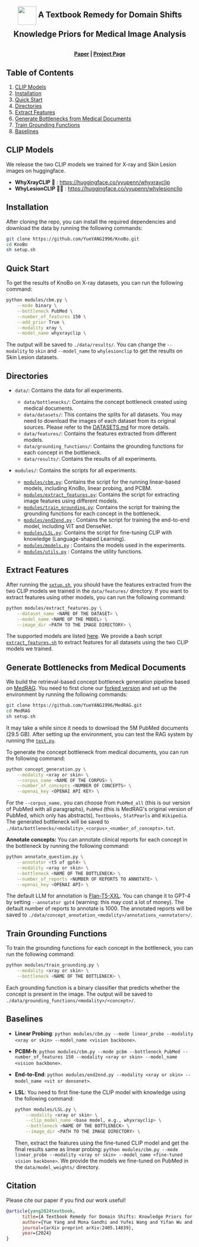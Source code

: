 <h2 align="center" style="line-height: 50px;">
    <img src="https://yueyang1996.github.io/knobo/static/images/knobo_logo.png" style="vertical-align: middle;" width="50px"/>
    A Textbook Remedy for Domain Shifts <br>
    Knowledge Priors for Medical Image Analysis
</h2>


<h4 align="center">
  <a href="https://arxiv.org/abs/2405.14839">Paper</i></a> | <a href="https://yueyang1996.github.io/knobo/">Project Page</i></a>
</h4>

##  Table of Contents
1. [CLIP Models](#clip-models)
2. [Installation](#installation)
3. [Quick Start](#quick-start)
4. [Directories](#directories)
5. [Extract Features](#extract-features)
6. [Generate Bottlenecks from Medical Documents](#generate-bottlenecks-from-medical-documents)
7. [Train Grounding Functions](#train-grounding-functions)
8. [Baselines](#baselines)


## CLIP Models
We release the two CLIP models we trained for X-ray and Skin Lesion images on huggingface.
* **WhyXrayCLIP** 🩻 : https://huggingface.co/yyupenn/whyxrayclip
* **WhyLesionCLIP** 👍🏽 : https://huggingface.co/yyupenn/whylesionclip


## Installation
After cloning the repo, you can install the required dependencies and download the data by running the following commands:
```bash
git clone https://github.com/YueYANG1996/KnoBo.git
cd KnoBo
sh setup.sh
```

## Quick Start
To get the results of KnoBo on X-ray datasets, you can run the following command:
```bash
python modules/cbm.py \
    --mode binary \
    --bottleneck PubMed \
    --number_of_features 150 \
    --add_prior True \
    --modality xray \
    --model_name whyxrayclip \
```
The output will be saved to `./data/results/`. You can change the `--modality` to `skin` and `--model_name` to `whylesionclip` to get the results on Skin Lesion datasets.


## Directories
* `data/`: Contains the data for all experiments.
  - `data/bottlenecks/`: Contains the concept bottleneck created using medical documents.
  - `data/datasets/`: This contains the splits for all datasets. You may need to download the images of each dataset from its original sources. Please refer to the [DATASETS.md](DATASETS.md) for more details.
  - `data/features/`: Contains the features extracted from different models.
  - `data/grounding_functions/`: Contains the grounding functions for each concept in the bottleneck.
  - `data/results/`: Contains the results of all experiments.

* `modules/`: Contains the scripts for all experiments.
  - [`modules/cbm.py`](modules/cbm.py): Contains the script for the running linear-based models, including KnoBo, linear probing, and PCBM.
  - [`modules/extract_features.py`](modules/extract_features.py): Contains the script for extracting image features using different models.
  - [`modules/train_grounding.py`](modules/train_grounding.py): Contains the script for training the grounding functions for each concept in the bottleneck.
  - [`modules/end2end.py`](modules/end2end.py) : Contains the script for training the end-to-end model, including ViT and DenseNet.
  - [`modules/LSL.py`](modules/LSL.py): Contains the script for fine-tuning CLIP with knowledge (Language-shaped Learning).
  - [`modules/models.py`](modules/models.py) : Contains the models used in the experiments.
  - [`modules/utils.py`](modules/utils.py) : Contains the utility functions.


## Extract Features
After running the [`setup.sh`](setup.sh), you should have the features extracted from the two CLIP models we trained in the `data/features/` directory. If you want to extract features using other models, you can run the following command:
```bash
python modules/extract_features.py \
    --dataset_name <NAME OF THE DATASET> \
    --model_name <NAME OF THE MODEL> \
    --image_dir <PATH TO THE IMAGE DIRECTORY> \
```
The supported models are listed [here](https://github.com/YueYANG1996/KnoBo/blob/e3e3171b74b6c8f42046676aa6c6ae21a034deba/modules/extract_features.py#L141). We provide a bash script [`extract_features.sh`](extract_features.sh) to extract features for all datasets using the two CLIP models we trained.


## Generate Bottlenecks from Medical Documents
We build the retrieval-based concept bottleneck generation pipeline based on [MedRAG](https://arxiv.org/pdf/2402.13178). You need to first clone our [forked version](https://github.com/YueYANG1996/MedRAG/tree/main) and set up the environment by running the following commands:
```bash
git clone https://github.com/YueYANG1996/MedRAG.git
cd MedRAG
sh setup.sh
```
It may take a while since it needs to download the 5M PubMed documents (29.5 GB). After setting up the environment, you can test the RAG system by running the [`test.py`](https://github.com/YueYANG1996/MedRAG/blob/main/test.py).

To generate the concept bottleneck from medical documents, you can run the following command:
```bash
python concept_generation.py \
    --modality <xray or skin> \
    --corpus_name <NAME OF THE CORPUS> \
    --number_of_concepts <NUMBER OF CONCEPTS> \
    --openai_key <OPENAI API KEY> \
```
For the `--corpus_name,` you can choose from `PubMed_all` (this is our version of PubMed with all paragraphs), `PubMed` (this is MedRAG's original version of PubMed, which only has abstracts), `Textbooks,` `StatPearls` and `Wikipedia`. The generated bottleneck will be saved to `./data/bottlenecks/<modality>_<corpus>_<number_of_concepts>.txt`.

**Annotate concepts:** You can annotate clinical reports for each concept in the bottleneck by running the following command:
```bash
python annotate_question.py \
    --annotator <t5 of gpt4> \
    --modality <xray or skin> \
    --bottleneck <NAME OF THE BOTTLENECK> \
    --number_of_reports <NUMBER OF REPORTS TO ANNOTATE> \
    --openai_key <OPENAI API> \
```
The default LLM for annotation is [Flan-T5-XXL](https://huggingface.co/google/flan-t5-xxl). You can change it to GPT-4 by setting `--annotator gpt4` (warning: this may cost a lot of money). The default number of reports to annotate is 1000. The annotated reports will be saved to `./data/concept_annotation_<modality>/annotations_<annotator>/`.


## Train Grounding Functions
To train the grounding functions for each concept in the bottleneck, you can run the following command:
```bash
python modules/train_grounding.py \
    --modality <xray or skin> \
    --bottleneck <NAME OF THE BOTTLENECK> \
```
Each grounding function is a binary classifier that predicts whether the concept is present in the image. The output will be saved to `./data/grounding_functions/<modality>/<concept>/`.


## Baselines
* **Linear Probing**: `python modules/cbm.py --mode linear_probe --modality <xray or skin> --model_name <vision backbone>`.

* **PCBM-h**: `python modules/cbm.py --mode pcbm --bottleneck PubMed --number_of_features 150 --modality <xray or skin> --model_name <vision backbone>`.

* **End-to-End**: `python modules/end2end.py --modality <xray or skin> --model_name <vit or densenet>`.

* **LSL**: You need to first fine-tune the CLIP model with knowledge using the following command:
  ```bash
  python modules/LSL.py \
      --modality <xray or skin> \
      --clip_model_name <base model, e.g., whyxrayclip> \
      --bottleneck <NAME OF THE BOTTLENECK> \
      --image_dir <PATH TO THE IMAGE DIRECTORY> \
  ```
  Then, extract the features using the fine-tuned CLIP model and get the final results same as linear probing: `python modules/cbm.py --mode linear_probe --modality <xray or skin> --model_name <fine-tuned vision backbone>`. We provide the models we fine-tuned on PubMed in the `data/model_weights/` directory.


## Citation
Please cite our paper if you find our work useful!
```bibtex
@article{yang2024textbook,
      title={A Textbook Remedy for Domain Shifts: Knowledge Priors for Medical Image Analysis}, 
      author={Yue Yang and Mona Gandhi and Yufei Wang and Yifan Wu and Michael S. Yao and Chris Callison-Burch and James C. Gee and Mark Yatskar},
      journal={arXiv preprint arXiv:2405.14839},
      year={2024}
}
```
